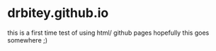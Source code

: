 # drbitey.github.io

this is a first time test of using html/ github pages
hopefully this goes somewhere ;)
